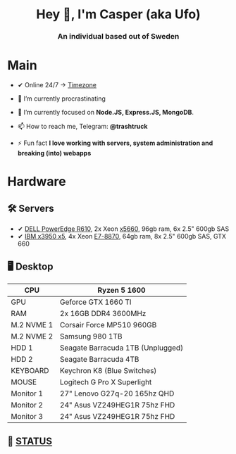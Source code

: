 
<h1 align="center">Hey 👋, I'm Casper (aka Ufo)</h1>
<h3 align="center">An individual based out of Sweden</h3>

# Main

- ✔ Online 24/7 &rarr; [Timezone](https://time.is/Stockholm)

- 🔭 I’m currently procrastinating

- 🌱 I’m currently focused on  **Node.JS, Express.JS, MongoDB**.

- 📫 How to reach me, Telegram: **@trashtruck**
 
- ⚡ Fun fact **I love working with servers, system administration and breaking (into) webapps**

# Hardware

## 🛠 Servers
- ✔ [DELL PowerEdge R610](https://i.dell.com/sites/csdocuments/Shared-Content_data-Sheets_Documents/en/R610-SpecSheet.pdf), 2x Xeon [x5660](https://ark.intel.com/content/www/us/en/ark/products/47921/intel-xeon-processor-x5660-12m-cache-2-80-ghz-6-40-gts-intel-qpi.html), 96gb ram, 6x 2.5" 600gb SAS
- ✔ [IBM x3950 x5](https://www.ibm.com/common/ssi/cgi-bin/ssialias?infotype=an&subtype=ca&appname=gpateam&supplier=897&letternum=ENUS112-141), 4x Xeon [E7-8870](https://www.intel.com/content/www/us/en/products/sku/53580/intel-xeon-processor-e78870-30m-cache-2-40-ghz-6-40-gts-intel-qpi/specifications.html), 64gb ram, 8x 2.5" 600gb SAS, GTX 660

## 🖥 Desktop
| CPU        | Ryzen 5 1600                                          |
|------------|-------------------------------------------------------|
| GPU        | Geforce GTX 1660 TI                                   |
| RAM        | 2x 16GB DDR4 3600MHz                                  |
| M.2 NVME 1 | Corsair Force MP510 960GB                             |
| M.2 NVME 2 | Samsung 980 1TB                                       |
| HDD 1      | Seagate Barracuda 1TB (Unplugged)                     |
| HDD 2      | Seagate Barracuda 4TB                                 |
| KEYBOARD   | Keychron K8 (Blue Switches)                           |
| MOUSE      | Logitech G Pro X Superlight                           |
| Monitor 1  | 27" Lenovo G27q-20 165hz QHD                          |
| Monitor 2  | 24" Asus VZ249HEG1R 75hz FHD                          |
| Monitor 3  | 24" Asus VZ249HEG1R 75hz FHD                          |

## 🧬 [STATUS](https://status.caspers.club/)
